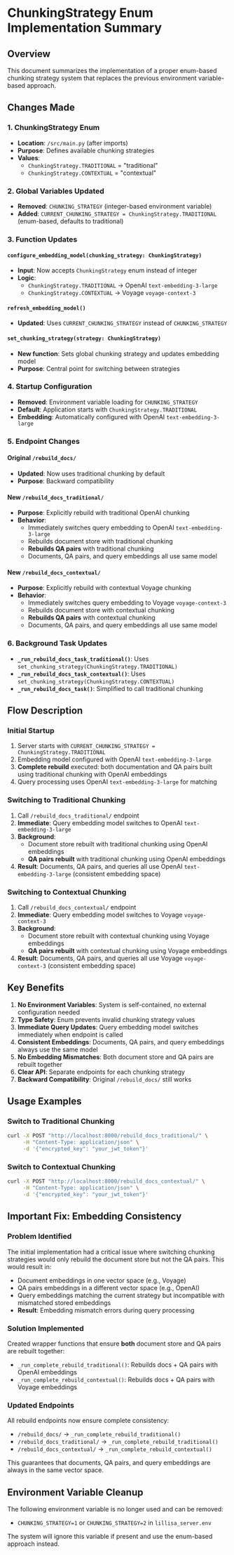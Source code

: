 # ChunkingStrategy Enum Implementation Summary

## Overview
This document summarizes the implementation of a proper enum-based chunking strategy system that replaces the previous environment variable-based approach.

## Changes Made

### 1. ChunkingStrategy Enum
- **Location**: `/src/main.py` (after imports)
- **Purpose**: Defines available chunking strategies
- **Values**:
  - `ChunkingStrategy.TRADITIONAL` = "traditional"
  - `ChunkingStrategy.CONTEXTUAL` = "contextual"

### 2. Global Variables Updated
- **Removed**: `CHUNKING_STRATEGY` (integer-based environment variable)
- **Added**: `CURRENT_CHUNKING_STRATEGY = ChunkingStrategy.TRADITIONAL` (enum-based, defaults to traditional)

### 3. Function Updates

#### `configure_embedding_model(chunking_strategy: ChunkingStrategy)`
- **Input**: Now accepts `ChunkingStrategy` enum instead of integer
- **Logic**: 
  - `ChunkingStrategy.TRADITIONAL` → OpenAI `text-embedding-3-large`
  - `ChunkingStrategy.CONTEXTUAL` → Voyage `voyage-context-3`

#### `refresh_embedding_model()`
- **Updated**: Uses `CURRENT_CHUNKING_STRATEGY` instead of `CHUNKING_STRATEGY`

#### `set_chunking_strategy(strategy: ChunkingStrategy)`
- **New function**: Sets global chunking strategy and updates embedding model
- **Purpose**: Central point for switching between strategies

### 4. Startup Configuration
- **Removed**: Environment variable loading for `CHUNKING_STRATEGY`
- **Default**: Application starts with `ChunkingStrategy.TRADITIONAL`
- **Embedding**: Automatically configured with OpenAI `text-embedding-3-large`

### 5. Endpoint Changes

#### Original `/rebuild_docs/`
- **Updated**: Now uses traditional chunking by default
- **Purpose**: Backward compatibility

#### New `/rebuild_docs_traditional/`
- **Purpose**: Explicitly rebuild with traditional OpenAI chunking
- **Behavior**: 
  - Immediately switches query embedding to OpenAI `text-embedding-3-large`
  - Rebuilds document store with traditional chunking
  - **Rebuilds QA pairs** with traditional chunking
  - Documents, QA pairs, and query embeddings all use same model

#### New `/rebuild_docs_contextual/`
- **Purpose**: Explicitly rebuild with contextual Voyage chunking
- **Behavior**:
  - Immediately switches query embedding to Voyage `voyage-context-3`
  - Rebuilds document store with contextual chunking
  - **Rebuilds QA pairs** with contextual chunking
  - Documents, QA pairs, and query embeddings all use same model

### 6. Background Task Updates
- **`_run_rebuild_docs_task_traditional()`**: Uses `set_chunking_strategy(ChunkingStrategy.TRADITIONAL)`
- **`_run_rebuild_docs_task_contextual()`**: Uses `set_chunking_strategy(ChunkingStrategy.CONTEXTUAL)`
- **`_run_rebuild_docs_task()`**: Simplified to call traditional chunking

## Flow Description

### Initial Startup
1. Server starts with `CURRENT_CHUNKING_STRATEGY = ChunkingStrategy.TRADITIONAL`
2. Embedding model configured with OpenAI `text-embedding-3-large`
3. **Complete rebuild** executed: both documentation and QA pairs built using traditional chunking with OpenAI embeddings
4. Query processing uses OpenAI `text-embedding-3-large` for matching

### Switching to Traditional Chunking
1. Call `/rebuild_docs_traditional/` endpoint
2. **Immediate**: Query embedding model switches to OpenAI `text-embedding-3-large`
3. **Background**: 
   - Document store rebuilt with traditional chunking using OpenAI embeddings
   - **QA pairs rebuilt** with traditional chunking using OpenAI embeddings
4. **Result**: Documents, QA pairs, and queries all use OpenAI `text-embedding-3-large` (consistent embedding space)

### Switching to Contextual Chunking
1. Call `/rebuild_docs_contextual/` endpoint
2. **Immediate**: Query embedding model switches to Voyage `voyage-context-3`
3. **Background**: 
   - Document store rebuilt with contextual chunking using Voyage embeddings
   - **QA pairs rebuilt** with contextual chunking using Voyage embeddings
4. **Result**: Documents, QA pairs, and queries all use Voyage `voyage-context-3` (consistent embedding space)

## Key Benefits

1. **No Environment Variables**: System is self-contained, no external configuration needed
2. **Type Safety**: Enum prevents invalid chunking strategy values
3. **Immediate Query Updates**: Query embedding model switches immediately when endpoint is called
4. **Consistent Embeddings**: Documents, QA pairs, and query embeddings always use the same model
5. **No Embedding Mismatches**: Both document store and QA pairs are rebuilt together
6. **Clear API**: Separate endpoints for each chunking strategy
7. **Backward Compatibility**: Original `/rebuild_docs/` still works

## Usage Examples

### Switch to Traditional Chunking
```bash
curl -X POST "http://localhost:8000/rebuild_docs_traditional/" \
     -H "Content-Type: application/json" \
     -d '{"encrypted_key": "your_jwt_token"}'
```

### Switch to Contextual Chunking
```bash
curl -X POST "http://localhost:8000/rebuild_docs_contextual/" \
     -H "Content-Type: application/json" \
     -d '{"encrypted_key": "your_jwt_token"}'
```

## Important Fix: Embedding Consistency

### Problem Identified
The initial implementation had a critical issue where switching chunking strategies would only rebuild the document store but not the QA pairs. This would result in:
- Document embeddings in one vector space (e.g., Voyage)
- QA pairs embeddings in a different vector space (e.g., OpenAI)
- Query embeddings matching the current strategy but incompatible with mismatched stored embeddings
- **Result**: Embedding mismatch errors during query processing

### Solution Implemented
Created wrapper functions that ensure **both** document store and QA pairs are rebuilt together:
- `_run_complete_rebuild_traditional()`: Rebuilds docs + QA pairs with OpenAI embeddings
- `_run_complete_rebuild_contextual()`: Rebuilds docs + QA pairs with Voyage embeddings

### Updated Endpoints
All rebuild endpoints now ensure complete consistency:
- `/rebuild_docs/` → `_run_complete_rebuild_traditional()`
- `/rebuild_docs_traditional/` → `_run_complete_rebuild_traditional()`
- `/rebuild_docs_contextual/` → `_run_complete_rebuild_contextual()`

This guarantees that documents, QA pairs, and query embeddings are always in the same vector space.

## Environment Variable Cleanup

The following environment variable is no longer used and can be removed:
- `CHUNKING_STRATEGY=1` or `CHUNKING_STRATEGY=2` in `lillisa_server.env`

The system will ignore this variable if present and use the enum-based approach instead.

